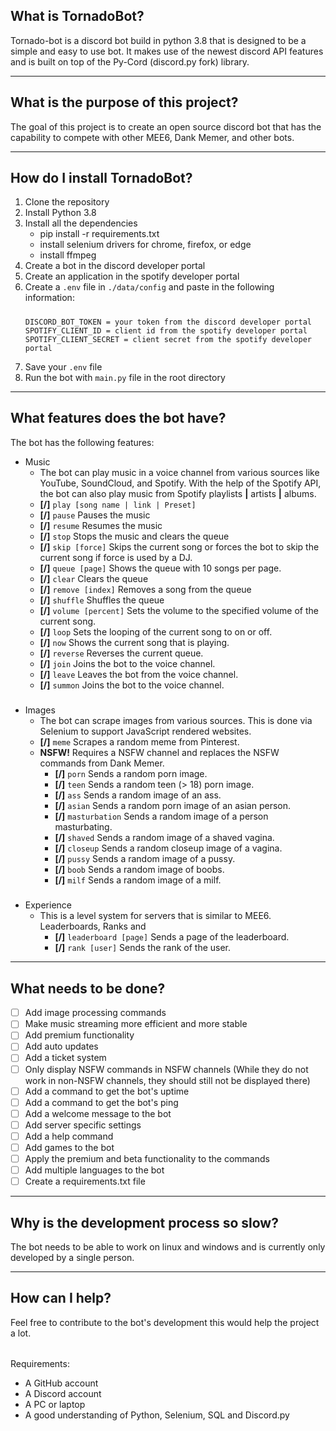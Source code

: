 ## What is TornadoBot?
Tornado-bot is a discord bot build in python 3.8 that is designed to be a simple and easy to use bot. It makes use of 
the newest discord API features and is built on top of the Py-Cord (discord.py fork) library.

---

## What is the purpose of this project?
The goal of this project is to create an open source discord bot that has the capability to compete with other MEE6, 
Dank Memer, and other bots. 

---

## How do I install TornadoBot?
 1. Clone the repository
 2. Install Python 3.8
 3. Install all the dependencies 
    - pip install -r requirements.txt
    - install selenium drivers for chrome, firefox, or edge
    - install ffmpeg
 4. Create a bot in the discord developer portal
 5. Create an application in the spotify developer portal
 6. Create a `.env` file in `./data/config` and paste in the following information: 
    #####
        DISCORD_BOT_TOKEN = your token from the discord developer portal
        SPOTIFY_CLIENT_ID = client id from the spotify developer portal
        SPOTIFY_CLIENT_SECRET = client secret from the spotify developer portal
 7. Save your `.env` file
 8. Run the bot with `main.py` file in the root directory  

---

## What features does the bot have?
The bot has the following features:
- Music
    - The bot can play music in a voice channel from various sources like YouTube, SoundCloud, and Spotify. With the 
  help of the Spotify API, the bot can also play music from Spotify playlists **|** artists **|** albums. 
    - **[/]** `play [song name | link | Preset]`
    - **[/]** `pause` Pauses the music
    - **[/]** `resume` Resumes the music
    - **[/]** `stop` Stops the music and clears the queue
    - **[/]** `skip [force]` Skips the current song or forces the bot to skip the current song if force is used by a DJ.
    - **[/]** `queue [page]` Shows the queue with 10 songs per page.
    - **[/]** `clear` Clears the queue
    - **[/]** `remove [index]` Removes a song from the queue
    - **[/]** `shuffle` Shuffles the queue
    - **[/]** `volume [percent]` Sets the volume to the specified volume of the current song.
    - **[/]** `loop` Sets the looping of the current song to on or off.
    - **[/]** `now` Shows the current song that is playing.
    - **[/]** `reverse` Reverses the current queue.
    - **[/]** `join` Joins the bot to the voice channel.
    - **[/]** `leave` Leaves the bot from the voice channel.
    - **[/]** `summon` Joins the bot to the voice channel.
#####
- Images
    - The bot can scrape images from various sources. This is done via Selenium to support JavaScript rendered websites.
    - **[/]** `meme` Scrapes a random meme from Pinterest.
    - **NSFW!** Requires a NSFW channel and replaces the NSFW commands from Dank Memer.
      - **[/]** `porn` Sends a random porn image.
      - **[/]** `teen` Sends a random teen (> 18) porn image.
      - **[/]** `ass` Sends a random image of an ass.
      - **[/]** `asian` Sends a random porn image of an asian person.
      - **[/]** `masturbation` Sends a random image of a person masturbating.
      - **[/]** `shaved` Sends a random image of a shaved vagina.
      - **[/]** `closeup` Sends a random closeup image of a vagina.
      - **[/]** `pussy` Sends a random image of a pussy.
      - **[/]** `boob` Sends a random image of boobs.
      - **[/]** `milf` Sends a random image of a milf.
#####
- Experience
  - This is a level system for servers that is similar to MEE6. Leaderboards, Ranks and 
    - **[/]** `leaderboard [page]` Sends a page of the leaderboard.
    - **[/]** `rank [user]` Sends the rank of the user.

---

## What needs to be done?
- [ ] Add image processing commands
- [ ] Make music streaming more efficient and more stable
- [ ] Add premium functionality
- [ ] Add auto updates
- [ ] Add a ticket system
- [ ] Only display NSFW commands in NSFW channels (While they do not work in non-NSFW channels, they should still not 
      be displayed there)
- [ ] Add a command to get the bot's uptime
- [ ] Add a command to get the bot's ping
- [ ] Add a welcome message to the bot
- [ ] Add server specific settings
- [ ] Add a help command
- [ ] Add games to the bot
- [ ] Apply the premium and beta functionality to the commands
- [ ] Add multiple languages to the bot
- [ ] Create a requirements.txt file

---

## Why is the development process so slow?
The bot needs to be able to work on linux and windows and is currently only developed by a single person.

---

## How can I help?
Feel free to contribute to the bot's development this would help the project a lot.
######
Requirements:
   - A GitHub account
   - A Discord account
   - A PC or laptop
   - A good understanding of Python, Selenium, SQL and Discord.py